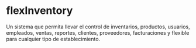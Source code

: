 # flexInventory
Un sistema que permita llevar el control de inventarios, productos, usuarios, empleados, ventas, reportes, clientes, proveedores, facturaciones y flexible para cualquier tipo de establecimiento.

